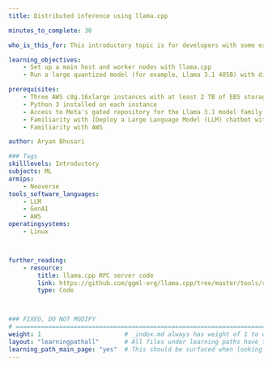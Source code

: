 ```yaml
---
title: Distributed inference using llama.cpp

minutes_to_complete: 30

who_is_this_for: This introductory topic is for developers with some experience using llama.cpp who want to learn distributed inference.

learning_objectives: 
    - Set up a main host and worker nodes with llama.cpp
    - Run a large quantized model (for example, Llama 3.1 405B) with distributed CPU inference on Arm machines

prerequisites:
    - Three AWS c8g.16xlarge instances with at least 2 TB of EBS storage
    - Python 3 installed on each instance
    - Access to Meta's gated repository for the Llama 3.1 model family and a Hugging Face token to download models
    - Familiarity with [Deploy a Large Language Model (LLM) chatbot with llama.cpp using KleidiAI on Arm servers](/learning-paths/servers-and-cloud-computing/llama-cpu)
    - Familiarity with AWS

author: Aryan Bhusari

### Tags
skilllevels: Introductory
subjects: ML
armips:
    - Neoverse
tools_software_languages:
    - LLM
    - GenAI
    - AWS
operatingsystems:
    - Linux



further_reading:
    - resource:
        title: llama.cpp RPC server code
        link: https://github.com/ggml-org/llama.cpp/tree/master/tools/rpc
        type: Code



### FIXED, DO NOT MODIFY
# ================================================================================
weight: 1                       # _index.md always has weight of 1 to order correctly
layout: "learningpathall"       # All files under learning paths have this same wrapper
learning_path_main_page: "yes"  # This should be surfaced when looking for related content. Only set for _index.md of learning path content.
---
```

